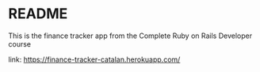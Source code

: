 # README

This is the finance tracker app from the Complete Ruby on Rails Developer course

link: https://finance-tracker-catalan.herokuapp.com/
